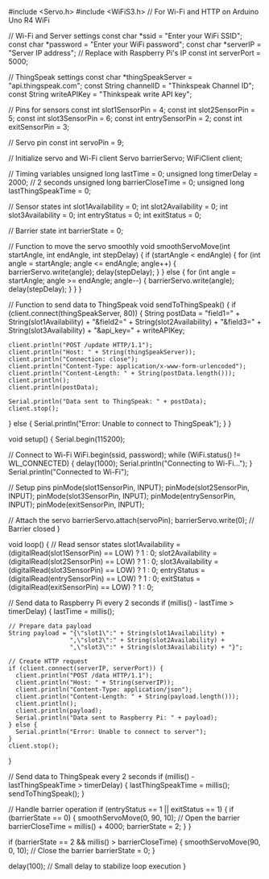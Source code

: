 #include <Servo.h>
#include <WiFiS3.h> // For Wi-Fi and HTTP on Arduino Uno R4 WiFi

// Wi-Fi and Server settings
const char *ssid = "Enter your WiFi SSID";
const char *password = "Enter your WiFi password";
const char *serverIP = "Server IP address"; // Replace with Raspberry Pi's IP
const int serverPort = 5000;

// ThingSpeak settings
const char *thingSpeakServer = "api.thingspeak.com";
const String channelID = "Thinkspeak Channel ID";
const String writeAPIKey = "Thinkspeak write API key";

// Pins for sensors
const int slot1SensorPin = 4;
const int slot2SensorPin = 5;
const int slot3SensorPin = 6;
const int entrySensorPin = 2;
const int exitSensorPin = 3;

// Servo pin
const int servoPin = 9;

// Initialize servo and Wi-Fi client
Servo barrierServo;
WiFiClient client;

// Timing variables
unsigned long lastTime = 0;
unsigned long timerDelay = 2000;  // 2 seconds
unsigned long barrierCloseTime = 0;
unsigned long lastThingSpeakTime = 0;

// Sensor states
int slot1Availability = 0;
int slot2Availability = 0;
int slot3Availability = 0;
int entryStatus = 0;
int exitStatus = 0;

// Barrier state
int barrierState = 0;

// Function to move the servo smoothly
void smoothServoMove(int startAngle, int endAngle, int stepDelay) {
  if (startAngle < endAngle) {
    for (int angle = startAngle; angle <= endAngle; angle++) {
      barrierServo.write(angle);
      delay(stepDelay);
    }
  } else {
    for (int angle = startAngle; angle >= endAngle; angle--) {
      barrierServo.write(angle);
      delay(stepDelay);
    }
  }
}

// Function to send data to ThingSpeak
void sendToThingSpeak() {
  if (client.connect(thingSpeakServer, 80)) {
    String postData = "field1=" + String(slot1Availability) +
                      "&field2=" + String(slot2Availability) +
                      "&field3=" + String(slot3Availability) +
                      "&api_key=" + writeAPIKey;

    client.println("POST /update HTTP/1.1");
    client.println("Host: " + String(thingSpeakServer));
    client.println("Connection: close");
    client.println("Content-Type: application/x-www-form-urlencoded");
    client.println("Content-Length: " + String(postData.length()));
    client.println();
    client.println(postData);

    Serial.println("Data sent to ThingSpeak: " + postData);
    client.stop();
  } else {
    Serial.println("Error: Unable to connect to ThingSpeak");
  }
}

void setup() {
  Serial.begin(115200);

  // Connect to Wi-Fi
  WiFi.begin(ssid, password);
  while (WiFi.status() != WL_CONNECTED) {
    delay(1000);
    Serial.println("Connecting to Wi-Fi...");
  }
  Serial.println("Connected to Wi-Fi");

  // Setup pins
  pinMode(slot1SensorPin, INPUT);
  pinMode(slot2SensorPin, INPUT);
  pinMode(slot3SensorPin, INPUT);
  pinMode(entrySensorPin, INPUT);
  pinMode(exitSensorPin, INPUT);

  // Attach the servo
  barrierServo.attach(servoPin);
  barrierServo.write(0); // Barrier closed
}

void loop() {
  // Read sensor states
  slot1Availability = (digitalRead(slot1SensorPin) == LOW) ? 1 : 0;
  slot2Availability = (digitalRead(slot2SensorPin) == LOW) ? 1 : 0;
  slot3Availability = (digitalRead(slot3SensorPin) == LOW) ? 1 : 0;
  entryStatus = (digitalRead(entrySensorPin) == LOW) ? 1 : 0;
  exitStatus = (digitalRead(exitSensorPin) == LOW) ? 1 : 0;

  // Send data to Raspberry Pi every 2 seconds
  if (millis() - lastTime > timerDelay) {
    lastTime = millis();

    // Prepare data payload
    String payload = "{\"slot1\":" + String(slot1Availability) +
                     ",\"slot2\":" + String(slot2Availability) +
                     ",\"slot3\":" + String(slot3Availability) + "}";

    // Create HTTP request
    if (client.connect(serverIP, serverPort)) {
      client.println("POST /data HTTP/1.1");
      client.println("Host: " + String(serverIP));
      client.println("Content-Type: application/json");
      client.println("Content-Length: " + String(payload.length()));
      client.println();
      client.println(payload);
      Serial.println("Data sent to Raspberry Pi: " + payload);
    } else {
      Serial.println("Error: Unable to connect to server");
    }
    client.stop();
  }

  // Send data to ThingSpeak every 2 seconds
  if (millis() - lastThingSpeakTime > timerDelay) {
    lastThingSpeakTime = millis();
    sendToThingSpeak();
  }

  // Handle barrier operation
  if (entryStatus == 1 || exitStatus == 1) {
    if (barrierState == 0) {
      smoothServoMove(0, 90, 10); // Open the barrier
      barrierCloseTime = millis() + 4000;
      barrierState = 2;
    }
  }

  if (barrierState == 2 && millis() > barrierCloseTime) {
    smoothServoMove(90, 0, 10); // Close the barrier
    barrierState = 0;
  }

  delay(100); // Small delay to stabilize loop execution
}
